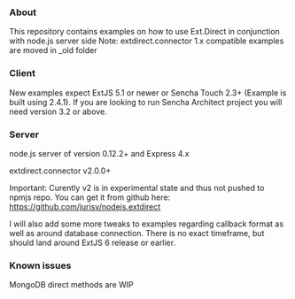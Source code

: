 ### About
This repository contains examples on how to use Ext.Direct in conjunction with node.js server side
Note: extdirect.connector 1.x compatible examples are moved in _old folder

### Client
New examples expect ExtJS 5.1 or newer or Sencha Touch 2.3+ (Example is built using 2.4.1).
If you are looking to run Sencha Architect project you will need version 3.2 or above.

### Server
node.js server of version 0.12.2+ and Express 4.x

extdirect.connector v2.0.0+

Important: Curently v2 is in experimental state and thus not pushed to npmjs repo. You can get it from github here:
https://github.com/jurisv/nodejs.extdirect

I will also add some more tweaks to examples regarding callback format as well as around database connection.
There is no exact timeframe, but should land around ExtJS 6 release or earlier.

### Known issues
MongoDB direct methods are WIP